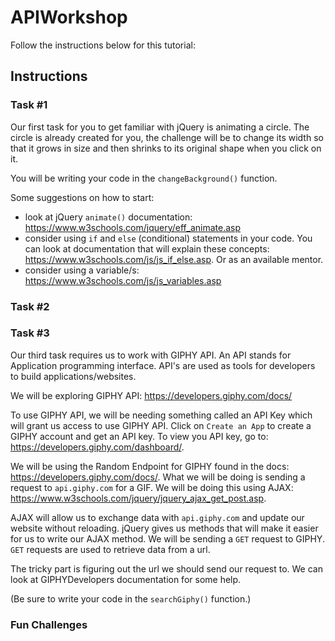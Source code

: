 # APIWorkshop
Follow the instructions below for this tutorial:

## Instructions

### Task #1

Our first task for you to get familiar with jQuery is animating a circle. The circle is already created for you, the challenge will be to change its width so that it grows in size and then shrinks to its original shape when you click on it.

You will be writing your code in the `changeBackground()` function.

Some suggestions on how to start:
- look at jQuery `animate()` documentation: https://www.w3schools.com/jquery/eff_animate.asp
- consider using `if` and `else` (conditional) statements in your code. You can look at documentation that will explain these concepts: https://www.w3schools.com/js/js_if_else.asp. Or as an available mentor.
- consider using a variable/s: https://www.w3schools.com/js/js_variables.asp


### Task #2


### Task #3

Our third task requires us to work with GIPHY API. An API stands for Application programming interface. API's are used as tools for developers to build applications/websites.

We will be exploring GIPHY API:
https://developers.giphy.com/docs/

To use GIPHY API, we will be needing something called an API Key which will grant us access to use GIPHY API. Click on `Create an App` to create a GIPHY account and get an API key. To view you API key, go to: https://developers.giphy.com/dashboard/.

We will be using the Random Endpoint for GIPHY found in the docs: https://developers.giphy.com/docs/. What we will be doing is sending a request to `api.giphy.com` for a GIF. We will be doing this using AJAX: https://www.w3schools.com/jquery/jquery_ajax_get_post.asp.

AJAX will allow us to exchange data with `api.giphy.com` and update our website without reloading. jQuery gives us methods that will make it easier for us to write our AJAX method. We will be sending a `GET` request to GIPHY. `GET` requests are used to retrieve data from a url.

The tricky part is figuring out the url we should send our request to. We can look at GIPHYDevelopers documentation for some help.

(Be sure to write your code in the `searchGiphy()` function.)


### Fun Challenges
